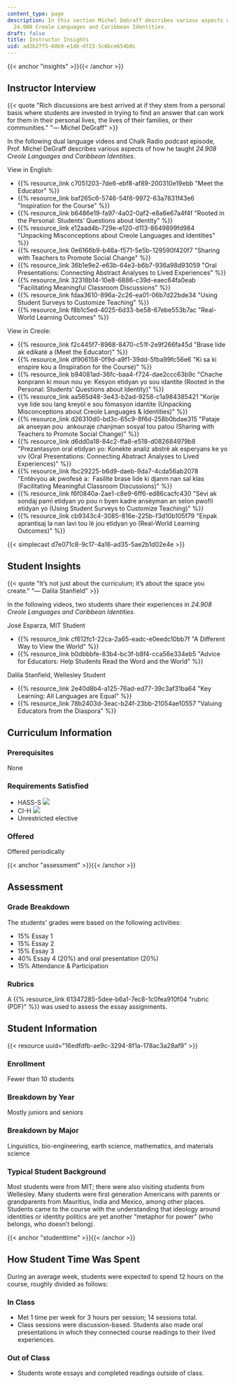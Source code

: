 ```yaml
---
content_type: page
description: In this section Michel DeGraff describes various aspects of how he taught
  24.908 Creole Languages and Caribbean Identities.
draft: false
title: Instructor Insights
uid: ad2b27f5-60b9-e1db-df23-5c6bce654b0c
---
```

{{< anchor "insights" >}}{{< /anchor >}}

## Instructor Interview

{{< quote "Rich discussions are best arrived at if they stem from a personal basis where students are invested in trying to find an answer that can work for them in their personal lives, the lives of their families, or their communities." "— Michel DeGraff" >}}

In the following dual language videos and Chalk Radio podcast episode, Prof. Michel DeGraff describes various aspects of how he taught *24.908 Creole Languages and Caribbean Identities*.

View in English:

- {{% resource_link c7051203-7de6-ebf8-af89-200310e19ebb "Meet the Educator" %}}
- {{% resource_link baf265c6-5746-54f8-9972-63a7831f43e6 "Inspiration for the Course" %}}
- {{% resource_link b6486e19-fa97-4a02-0af2-e8a6e67a4f4f "Rooted in the Personal: Students’ Questions about Identity" %}}
- {{% resource_link e12aad4b-729e-e120-d113-8649899fd984 "Unpacking Misconceptions about Creole Languages and Identities" %}}
- {{% resource_link 0e6166b9-b46a-f571-5e5b-129590f420f7 "Sharing with Teachers to Promote Social Change" %}}
- {{% resource_link 36b1e9e2-e63b-64e3-b6b7-936a98d93059 "Oral Presentations: Connecting Abstract Analyses to Lived Experiences" %}}
- {{% resource_link 32318b14-10e8-6886-c39d-eaec64fa0eab "Facilitating Meaningful Classroom Discussions" %}}
- {{% resource_link fdaa3610-896a-2c26-ea01-06b7d22bde34 "Using Student Surveys to Customize Teaching" %}}
- {{% resource_link f8b1c5ed-4025-6d33-be58-67ebe553b7ac "Real-World Learning Outcomes" %}}

View in Creole:

- {{% resource_link f2c445f7-8968-8470-c51f-2e9f266fa45d "Brase lide ak edikatè a (Meet the Educator)" %}}
- {{% resource_link df906158-0f9d-a9f1-39dd-5fba99fc56e6 "Ki sa ki enspire kou a (Inspiration for the Course)" %}}
- {{% resource_link b94081ad-36fc-baa4-f724-dae2ccc63b9c "Chache konprann ki moun nou ye: Kesyon etidyan yo sou idantite (Rooted in the Personal: Students’ Questions about Identity)" %}}
- {{% resource_link aa565d48-3e43-b2ad-9258-c1a984385421 "Korije vye lide sou lang kreyòl e sou fòmasyon idantite (Unpacking Misconceptions about Creole Languages & Identities)" %}}
- {{% resource_link d26310d0-bd3c-65c9-8f6d-258b0bdae315 "Pataje ak anseyan pou  ankouraje chanjman sosyal tou patou (Sharing with Teachers to Promote Social Change)" %}}
- {{% resource_link d6dd0a18-84c2-ffa8-e518-d082684979b8 "Prezantasyon oral etidyan yo: Konekte analiz abstrè ak esperyans ke yo viv (Oral Presentations: Connecting Abstract Analyses to Lived Experiences)" %}}
- {{% resource_link fbc29225-b6d9-daeb-9da7-4cda56ab2078 "Entèvyou ak pwofesè a:  Fasilite brase lide ki djanm nan sal klas (Facilitating Meaningful Classroom Discussions)" %}}
- {{% resource_link f6f0840a-2ae1-c8e9-6ff6-ed86cacfc430 "Sèvi ak sondaj pami etidyan yo pou n byen kadre ansèyman an selon pwofil etidyan yo (Using Student Surveys to Customize Teaching)" %}}
- {{% resource_link cb9343c4-3085-816e-225b-f3d10b105f79 "Enpak aprantisaj la nan lavi tou lè jou etidyan yo (Real-World Learning Outcomes)" %}}

{{< simplecast d7e071c8-9c17-4a16-ad35-5ae2b1d02e4e >}}

## Student Insights

{{< quote "It’s not just about the curriculum; it’s about the space you create." "— Dalila Stanfield" >}}

In the following videos, two students share their experiences in *24.908* *Creole Languages and Caribbean Identities*.

José Esparza, MIT Student

- {{% resource_link cf612fc1-22ca-2a65-eadc-e0eedc10bb7f "A Different Way to View the World" %}}
- {{% resource_link b0dbbbfe-83b4-bc3f-b8f4-cca56e334eb5 "Advice for Educators: Help Students Read the Word and the World" %}}

Dalila Stanfield, Wellesley Student

- {{% resource_link 2e40d8b4-a125-76ad-ed77-39c3af31ba64 "Key Learning: All Languages are Equal" %}}
- {{% resource_link 78b2403d-3eac-b24f-23bb-21054ae10557 "Valuing Educators from the Diaspora" %}}

## Curriculum Information

### Prerequisites

None

### Requirements Satisfied

- HASS-S ![](/images/educator/icon-question-hass-s.png)
- CI-H ![](/images/educator/icon-question-cih.png)
- Unrestricted elective

### Offered

Offered periodically

{{< anchor "assessment" >}}{{< /anchor >}}

## Assessment

### Grade Breakdown

The students' grades were based on the following activities:

- 15% Essay 1
- 15% Essay 2
- 15% Essay 3
- 40% Essay 4 (20%) and oral presentation (20%)
- 15% Attendance & Participation

### Rubrics

A {{% resource_link 61347285-5dee-b6a1-7ec8-1c0fea910f04 "rubric (PDF)" %}} was used to assess the essay assignments.

## Student Information

{{< resource uuid="16edfdfb-ae9c-3294-8f1a-178ac3a28af9" >}}

### Enrollment

Fewer than 10 students

### Breakdown by Year

Mostly juniors and seniors

### Breakdown by Major

Linguistics, bio-engineering, earth science, mathematics, and materials science

### Typical Student Background

Most students were from MIT; there were also visiting students from Wellesley. Many students were first generation Americans with parents or grandparents from Mauritius, India and Mexico, among other places. Students came to the course with the understanding that ideology around identities or identity politics are yet another “metaphor for power” (who belongs, who doesn’t belong).

{{< anchor "studenttime" >}}{{< /anchor >}}

## How Student Time Was Spent

During an average week, students were expected to spend 12 hours on the course, roughly divided as follows:

### In Class

- Met 1 time per week for 3 hours per session; 14 sessions total.
- Class sessions were discussion-based. Students also made oral presentations in which they connected course readings to their lived experiences. 

### Out of Class

- Students wrote essays and completed readings outside of class.